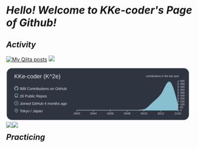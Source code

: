 # _Hello! Welcome to KKe-coder's Page of Github!_

## _Activity_
[![My Qiita posts](https://qiita-badge.apiapi.app/s/KKe-coder/posts.svg)](http://qiita.com/KKe-coder)
![](https://komarev.com/ghpvc/?username=KKe-coder&color=red&style=plastic&label=Prof+VIEWS)

[![](https://raw.githubusercontent.com/KKe-coder/KKe-coder/main/profile-summary-card-output/nord_dark/0-profile-details.svg)](https://github.com/vn7n24fzkq/github-profile-summary-cards)
<a href="https://github.com/anuraghazra/github-readme-stats">
  <img align="left" src="https://github-readme-stats.vercel.app/api?username=KKe-coder&theme=tokyonight" />
</a>
<a href="https://github.com/anuraghazra/github-readme-stats">
  <img align="left" src="https://github-readme-stats.vercel.app/api/top-langs?username=KKe-coder&layout=compact&theme=tokyonight" />
</a>
## _Practicing_
